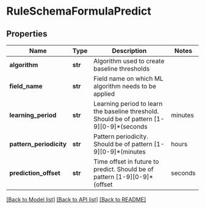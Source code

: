 # RuleSchemaFormulaPredict

## Properties
Name | Type | Description | Notes
------------ | ------------- | ------------- | -------------
**algorithm** | **str** | Algorithm used to create baseline thresholds | 
**field_name** | **str** | Field name on which ML algorithm needs to be applied | 
**learning_period** | **str** | Learning period to learn the baseline threshold. Should be of pattern [1-9][0-9]*(seconds|minutes|hours|days|weeks|years|offset) | 
**pattern_periodicity** | **str** | Pattern periodicity. Should be of pattern [1-9][0-9]*(minutes|hours|days|weeks|months)(,[1-9][0-9]*(minutes|hours|days|weeks|months))* | 
**prediction_offset** | **str** | Time offset in future to predict. Should be of pattern [1-9][0-9]*(offset|seconds|minutes|hours|days|weeks|years|s|m|h|d|w|y) | 

[[Back to Model list]](../README.md#documentation-for-models) [[Back to API list]](../README.md#documentation-for-api-endpoints) [[Back to README]](../README.md)


